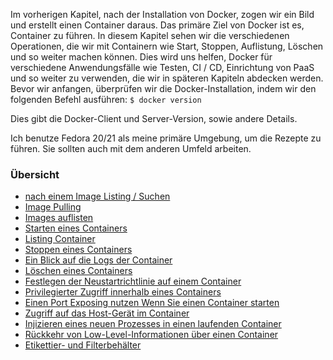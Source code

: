 Im vorherigen Kapitel, nach der Installation von Docker, zogen wir ein Bild und erstellt einen Container daraus. Das primäre Ziel von Docker ist es, Container zu führen. In diesem Kapitel sehen wir die verschiedenen Operationen, die wir mit Containern wie Start, Stoppen, Auflistung, Löschen und so weiter machen können. Dies wird uns helfen, Docker für verschiedene Anwendungsfälle wie Testen, CI / CD, Einrichtung von PaaS und so weiter zu verwenden, die wir in späteren Kapiteln abdecken werden. Bevor wir anfangen, überprüfen wir die Docker-Installation, indem wir den folgenden Befehl ausführen:
`$ docker version`


Dies gibt die Docker-Client und Server-Version, sowie andere Details.

Ich benutze Fedora 20/21 als meine primäre Umgebung, um die Rezepte zu führen. Sie sollten auch mit dem anderen Umfeld arbeiten.

### Übersicht

* [nach einem Image Listing / Suchen ](../docker-benutzen-image-listing-suche)
* [Image Pulling](../docker-benutzen-image-pulling)
* [Images auflisten](../docker-benutzen-images-auflisten)
* [Starten eines Containers](../docker-benutzen-container-starten)
* [Listing Container](../docker-benutzen-container-auflisten)
* [Stoppen eines Containers](../docker-benutzen-container-stoppen)
* [Ein Blick auf die Logs der Container](../docker-benutzen-container-logs)
* [Löschen eines Containers](../docker-benutzen-container-loeschen)
* [Festlegen der Neustartrichtlinie auf einem Container](../docker-benutzen-container-regeln-neustart)
* [Privilegierter Zugriff innerhalb eines Containers](../docker-benutzen-container-privilegierter-zugriff)
* [Einen Port Exposing nutzen Wenn Sie einen Container starten](../docker-benutzen-container-exposing-ports)
* [Zugriff auf das Host-Gerät im Container](../docker-benutzen-container-zugriff-host)
* [Injizieren eines neuen Prozesses in einen laufenden Container](../docker-benutzen-container-neuer-prozess)
* [Rückkehr von Low-Level-Informationen über einen Container](../docker-benutzen-container-lowlevel-info)
* [Etikettier- und Filterbehälter](../docker-benutzen-container-labeling-filtering)